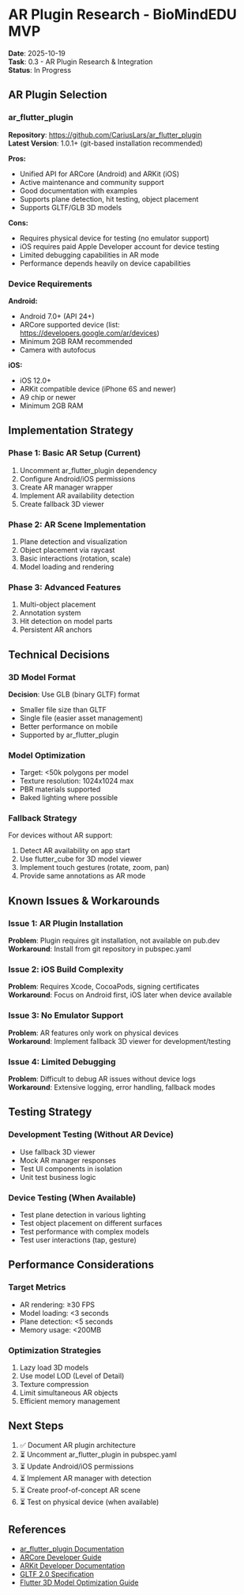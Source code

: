 # AR Plugin Research - BioMindEDU MVP

**Date**: 2025-10-19  
**Task**: 0.3 - AR Plugin Research & Integration  
**Status**: In Progress

## AR Plugin Selection

### ar_flutter_plugin

**Repository**: https://github.com/CariusLars/ar_flutter_plugin  
**Latest Version**: 1.0.1+ (git-based installation recommended)

**Pros:**
- Unified API for ARCore (Android) and ARKit (iOS)
- Active maintenance and community support
- Good documentation with examples
- Supports plane detection, hit testing, object placement
- Supports GLTF/GLB 3D models

**Cons:**
- Requires physical device for testing (no emulator support)
- iOS requires paid Apple Developer account for device testing
- Limited debugging capabilities in AR mode
- Performance depends heavily on device capabilities

### Device Requirements

**Android:**
- Android 7.0+ (API 24+)
- ARCore supported device (list: https://developers.google.com/ar/devices)
- Minimum 2GB RAM recommended
- Camera with autofocus

**iOS:**
- iOS 12.0+
- ARKit compatible device (iPhone 6S and newer)
- A9 chip or newer
- Minimum 2GB RAM

## Implementation Strategy

### Phase 1: Basic AR Setup (Current)
1. Uncomment ar_flutter_plugin dependency
2. Configure Android/iOS permissions
3. Create AR manager wrapper
4. Implement AR availability detection
5. Create fallback 3D viewer

### Phase 2: AR Scene Implementation
1. Plane detection and visualization
2. Object placement via raycast
3. Basic interactions (rotation, scale)
4. Model loading and rendering

### Phase 3: Advanced Features
1. Multi-object placement
2. Annotation system
3. Hit detection on model parts
4. Persistent AR anchors

## Technical Decisions

### 3D Model Format
**Decision**: Use GLB (binary GLTF) format
- Smaller file size than GLTF
- Single file (easier asset management)
- Better performance on mobile
- Supported by ar_flutter_plugin

### Model Optimization
- Target: <50k polygons per model
- Texture resolution: 1024x1024 max
- PBR materials supported
- Baked lighting where possible

### Fallback Strategy
For devices without AR support:
1. Detect AR availability on app start
2. Use flutter_cube for 3D model viewer
3. Implement touch gestures (rotate, zoom, pan)
4. Provide same annotations as AR mode

## Known Issues & Workarounds

### Issue 1: AR Plugin Installation
**Problem**: Plugin requires git installation, not available on pub.dev  
**Workaround**: Install from git repository in pubspec.yaml

### Issue 2: iOS Build Complexity
**Problem**: Requires Xcode, CocoaPods, signing certificates  
**Workaround**: Focus on Android first, iOS later when device available

### Issue 3: No Emulator Support
**Problem**: AR features only work on physical devices  
**Workaround**: Implement fallback 3D viewer for development/testing

### Issue 4: Limited Debugging
**Problem**: Difficult to debug AR issues without device logs  
**Workaround**: Extensive logging, error handling, fallback modes

## Testing Strategy

### Development Testing (Without AR Device)
- Use fallback 3D viewer
- Mock AR manager responses
- Test UI components in isolation
- Unit test business logic

### Device Testing (When Available)
- Test plane detection in various lighting
- Test object placement on different surfaces
- Test performance with complex models
- Test user interactions (tap, gesture)

## Performance Considerations

### Target Metrics
- AR rendering: ≥30 FPS
- Model loading: <3 seconds
- Plane detection: <5 seconds
- Memory usage: <200MB

### Optimization Strategies
1. Lazy load 3D models
2. Use model LOD (Level of Detail)
3. Texture compression
4. Limit simultaneous AR objects
5. Efficient memory management

## Next Steps

1. ✅ Document AR plugin architecture
2. ⏳ Uncomment ar_flutter_plugin in pubspec.yaml
3. ⏳ Update Android/iOS permissions
4. ⏳ Implement AR manager with detection
5. ⏳ Create proof-of-concept AR scene
6. ⏳ Test on physical device (when available)

## References

- [ar_flutter_plugin Documentation](https://github.com/CariusLars/ar_flutter_plugin)
- [ARCore Developer Guide](https://developers.google.com/ar)
- [ARKit Developer Documentation](https://developer.apple.com/augmented-reality/)
- [GLTF 2.0 Specification](https://www.khronos.org/gltf/)
- [Flutter 3D Model Optimization Guide](https://docs.flutter.dev/development/ui/advanced/graphics-optimization)
